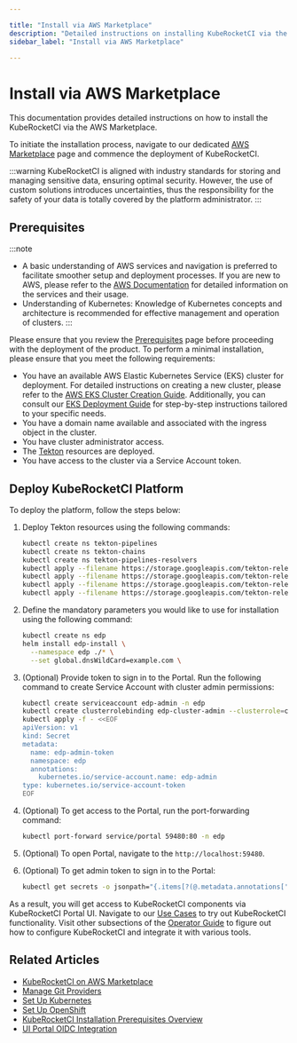 ```yaml
---

title: "Install via AWS Marketplace"
description: "Detailed instructions on installing KubeRocketCI via the AWS Marketplace, including prerequisites, deployment steps, and optional Portal access configurations."
sidebar_label: "Install via AWS Marketplace"

---
```

<!-- markdownlint-disable MD025 -->

# Install via AWS Marketplace

<head>
  <link rel="canonical" href="https://docs.kuberocketci.io/docs/operator-guide/aws-marketplace-install/" />
</head>

This documentation provides detailed instructions on how to install the KubeRocketCI via the AWS Marketplace.

To initiate the installation process, navigate to our dedicated [AWS Marketplace](https://aws.amazon.com/marketplace/pp/prodview-u7xcz6pvwwwoa#pdp-overview) page and commence the deployment of KubeRocketCI.

:::warning
  KubeRocketCI is aligned with industry standards for storing and managing sensitive data, ensuring optimal security. However, the use of custom solutions introduces uncertainties, thus the responsibility for the safety of your data is totally covered by the platform administrator.
:::

## Prerequisites

:::note
  * A basic understanding of AWS services and navigation is preferred to facilitate smoother setup and deployment processes. If you are new to AWS, please refer to the [AWS Documentation](https://docs.aws.amazon.com/index.html) for detailed information on the services and their usage.
  * Understanding of Kubernetes: Knowledge of Kubernetes concepts and architecture is recommended for effective management and operation of clusters.
:::

Please ensure that you review the [Prerequisites](prerequisites.md) page before proceeding with the deployment of the product. To perform a minimal installation, please ensure that you meet the following requirements:

* You have an available AWS Elastic Kubernetes Service (EKS) cluster for deployment. For detailed instructions on creating a new cluster, please refer to the [AWS EKS Cluster Creation Guide](https://docs.aws.amazon.com/eks/latest/userguide/create-cluster.html). Additionally, you can consult our [EKS Deployment Guide](deploy-aws-eks.md) for step-by-step instructions tailored to your specific needs.
* You have a domain name available and associated with the ingress object in the cluster.
* You have cluster administrator access.
* The [Tekton](install-tekton.md) resources are deployed.
* You have access to the cluster via a Service Account token.

## Deploy KubeRocketCI Platform

To deploy the platform, follow the steps below:

1. Deploy Tekton resources using the following commands:

    ```bash
    kubectl create ns tekton-pipelines
    kubectl create ns tekton-chains
    kubectl create ns tekton-pipelines-resolvers
    kubectl apply --filename https://storage.googleapis.com/tekton-releases/triggers/latest/release.yaml
    kubectl apply --filename https://storage.googleapis.com/tekton-releases/triggers/latest/interceptors.yaml
    kubectl apply --filename https://storage.googleapis.com/tekton-releases/pipeline/latest/release.yaml
    kubectl apply --filename https://storage.googleapis.com/tekton-releases/chains/latest/release.yaml
    ```

2. Define the mandatory parameters you would like to use for installation using the following command:

    ```bash
    kubectl create ns edp
    helm install edp-install \
      --namespace edp ./* \
      --set global.dnsWildCard=example.com \
    ```

3. (Optional) Provide token to sign in to the Portal. Run the following command to create Service Account with cluster admin permissions:

    ```bash
    kubectl create serviceaccount edp-admin -n edp
    kubectl create clusterrolebinding edp-cluster-admin --clusterrole=cluster-admin --serviceaccount=edp:edp-admin
    kubectl apply -f - <<EOF
    apiVersion: v1
    kind: Secret
    metadata:
      name: edp-admin-token
      namespace: edp
      annotations:
        kubernetes.io/service-account.name: edp-admin
    type: kubernetes.io/service-account-token
    EOF
    ```

4. (Optional) To get access to the Portal, run the port-forwarding command:

    ```bash
    kubectl port-forward service/portal 59480:80 -n edp
    ```

5. (Optional) To open Portal, navigate to the `http://localhost:59480`.

6. (Optional) To get admin token to sign in to the Portal:

    ```bash
    kubectl get secrets -o jsonpath="{.items[?(@.metadata.annotations['kubernetes\.io/service-account\.name']=='edp-admin')].data.token}" -n edp|base64 --decode; echo
    ```

As a result, you will get access to KubeRocketCI components via KubeRocketCI Portal UI. Navigate to our [Use Cases](../use-cases/index.md) to try out KubeRocketCI functionality. Visit other subsections of the [Operator Guide](../operator-guide/index.md) to figure out how to configure KubeRocketCI and integrate it with various tools.

## Related Articles

* [KubeRocketCI on AWS Marketplace](https://aws.amazon.com/marketplace/pp/prodview-u7xcz6pvwwwoa#pdp-overview)
* [Manage Git Providers](../user-guide/add-git-server.md)
* [Set Up Kubernetes](kubernetes-cluster-settings.md)
* [Set Up OpenShift](openshift-cluster-settings.md)
* [KubeRocketCI Installation Prerequisites Overview](prerequisites.md)
* [UI Portal OIDC Integration](auth/ui-portal-oidc.md)
